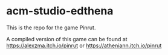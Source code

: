 # acm-studio-edthena
This is the repo for the game Pinrut.

A compiled version of this game can be found at https://alexzma.itch.io/pinrut or https://atheniann.itch.io/pinrut
